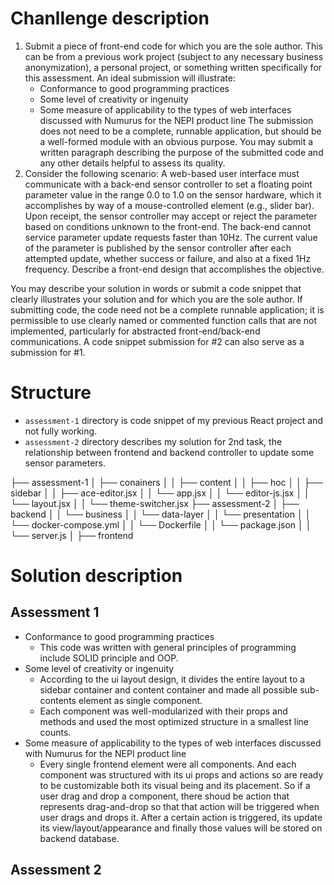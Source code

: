# Chanllenge description
1. Submit a piece of front-end code for which you are the sole author. This can be from a previous work project (subject to any necessary business anonymization), a personal project, or something written specifically for this assessment. An ideal submission will illustrate:
    + Conformance to good programming practices
    + Some level of creativity or ingenuity
    + Some measure of applicability to the types of web interfaces discussed with Numurus for the NEPI product line
    The submission does not need to be a complete, runnable application, but should be a well-formed module with an obvious purpose. You may submit a written paragraph describing the purpose of the submitted code and any other details helpful to assess its quality.
2. Consider the following scenario: A web-based user interface must communicate with a back-end sensor controller to set a floating point parameter value in the range 0.0 to 1.0 on the sensor hardware, which it accomplishes by way of a mouse-controlled element (e.g., slider bar). Upon receipt, the sensor controller may accept or reject the parameter based on conditions unknown to the front-end. The back-end cannot service parameter update requests faster than 10Hz. The current value of the parameter is published by the sensor controller after each attempted update, whether success or failure, and also at a fixed 1Hz frequency. Describe a front-end design that accomplishes the objective.

You may describe your solution in words or submit a code snippet that clearly illustrates your solution and for which you are the sole author. If submitting code, the code need not be a complete runnable application; it is permissible to use clearly named or commented function calls that are not implemented, particularly for abstracted front-end/back-end communications. A code snippet submission for #2 can also serve as a submission for #1.

# Structure
 - `assessment-1` directory is code snippet of my previous React project and not fully working.
 - `assessment-2` directory describes my solution for 2nd task, the relationship between frontend and backend controller to update some sensor parameters.

├── assessment-1
│   ├── conainers
│   │   ├── content
│   │   ├── hoc
│   │   ├── sidebar
│   │   ├── ace-editor.jsx
│   │   └── app.jsx
│   │   └── editor-js.jsx
│   │   └── layout.jsx
│   │   └── theme-switcher.jsx
├── assessment-2
│   ├── backend
│   │   └── business
│   │   └── data-layer
│   │   └── presentation
│   │   └── docker-compose.yml
│   │   └── Dockerfile
│   │   └── package.json
│   │   └── server.js
│   ├── frontend

# Solution description

## Assessment 1
- Conformance to good programming practices
  * This code was written with general principles of programming include SOLID principle and OOP.
- Some level of creativity or ingenuity
  * According to the ui layout design, it divides the entire layout to a sidebar container and content container and made all possible sub-contents element as single component.
  * Each component was well-modularized with their props and methods and used the most optimized structure in a smallest line counts.
- Some measure of applicability to the types of web interfaces discussed with Numurus for the NEPI product line
  * Every single frontend element were all components. And each component was structured with its ui props and actions so are ready to be customizable both its visual being and its placement.
    So if a user drag and drop a component, there shoud be action that represents drag-and-drop so that that action will be triggered when user drags and drops it.
    After a certain action is triggered, its update its view/layout/appearance and finally those values will be stored on backend database.

## Assessment 2
